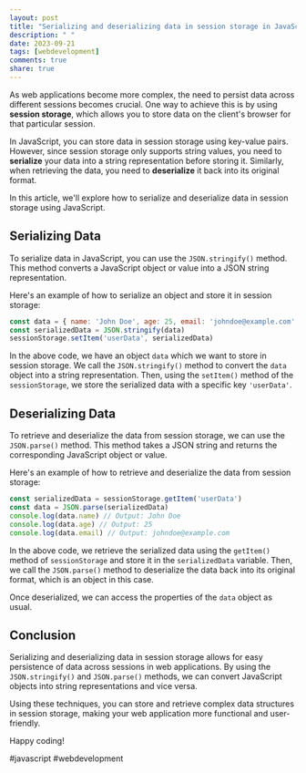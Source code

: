 ```yaml
---
layout: post
title: "Serializing and deserializing data in session storage in JavaScript"
description: " "
date: 2023-09-21
tags: [webdevelopment]
comments: true
share: true
---
```


As web applications become more complex, the need to persist data across different sessions becomes crucial. One way to achieve this is by using **session storage**, which allows you to store data on the client's browser for that particular session.

In JavaScript, you can store data in session storage using key-value pairs. However, since session storage only supports string values, you need to **serialize** your data into a string representation before storing it. Similarly, when retrieving the data, you need to **deserialize** it back into its original format.

In this article, we'll explore how to serialize and deserialize data in session storage using JavaScript.

## Serializing Data
To serialize data in JavaScript, you can use the `JSON.stringify()` method. This method converts a JavaScript object or value into a JSON string representation.

Here's an example of how to serialize an object and store it in session storage:
```javascript
const data = { name: 'John Doe', age: 25, email: 'johndoe@example.com' }
const serializedData = JSON.stringify(data)
sessionStorage.setItem('userData', serializedData)
```

In the above code, we have an object `data` which we want to store in session storage. We call the `JSON.stringify()` method to convert the `data` object into a string representation. Then, using the `setItem()` method of the `sessionStorage`, we store the serialized data with a specific key `'userData'`.

## Deserializing Data
To retrieve and deserialize the data from session storage, we can use the `JSON.parse()` method. This method takes a JSON string and returns the corresponding JavaScript object or value.

Here's an example of how to retrieve and deserialize the data from session storage:
```javascript
const serializedData = sessionStorage.getItem('userData')
const data = JSON.parse(serializedData)
console.log(data.name) // Output: John Doe
console.log(data.age) // Output: 25
console.log(data.email) // Output: johndoe@example.com
```

In the above code, we retrieve the serialized data using the `getItem()` method of `sessionStorage` and store it in the `serializedData` variable. Then, we call the `JSON.parse()` method to deserialize the data back into its original format, which is an object in this case.

Once deserialized, we can access the properties of the `data` object as usual.

## Conclusion
Serializing and deserializing data in session storage allows for easy persistence of data across sessions in web applications. By using the `JSON.stringify()` and `JSON.parse()` methods, we can convert JavaScript objects into string representations and vice versa.

Using these techniques, you can store and retrieve complex data structures in session storage, making your web application more functional and user-friendly.

Happy coding!

#javascript #webdevelopment